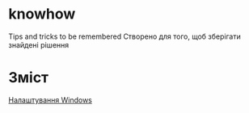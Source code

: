 # knowhow
Tips and tricks to be remembered
Створено для того, щоб зберігати знайдені рішення
# Зміст
[Налаштування Windows](https://github.com/ViterAlex/knowhow/edit/master/windows.md)
